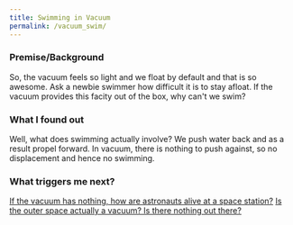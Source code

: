 ```yaml
---
title: Swimming in Vacuum
permalink: /vacuum_swim/
---
```


### Premise/Background
So, the vacuum feels so light and we float by default and that is so awesome. Ask a newbie swimmer how difficult it is to stay afloat. If the vacuum provides this facity out of the box, why can't we swim?

### What I found out
Well, what does swimming actually involve? We push water back and as a result propel forward. In vacuum, there is nothing to push against, so no displacement and hence no swimming. 

### What triggers me next?
[If the vacuum has nothing, how are astronauts alive at a space station?]()
[Is the outer space actually a vacuum? Is there nothing out there?]()